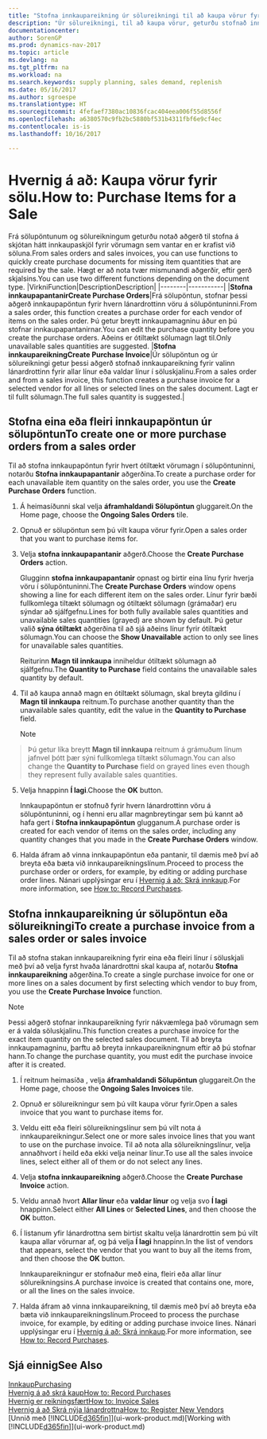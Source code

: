 ```yaml
---
title: "Stofna innkaupareikning úr sölureikningi til að kaupa vörur fyrir sölu"
description: "Úr sölureikningi, til að kaupa vörur, geturðu stofnað innkaupareikning fyrir lánardrottinn eða birgja."
documentationcenter: 
author: SorenGP
ms.prod: dynamics-nav-2017
ms.topic: article
ms.devlang: na
ms.tgt_pltfrm: na
ms.workload: na
ms.search.keywords: supply planning, sales demand, replenish
ms.date: 05/16/2017
ms.author: sgroespe
ms.translationtype: HT
ms.sourcegitcommit: 4fefaef7380ac10836fcac404eea006f55d8556f
ms.openlocfilehash: a6380570c9fb2bc5880bf531b4311fbf6e9cf4ec
ms.contentlocale: is-is
ms.lasthandoff: 10/16/2017

---
```

# <a name="how-to-purchase-items-for-a-sale"></a><span data-ttu-id="b04e9-103">Hvernig á að: Kaupa vörur fyrir sölu.</span><span class="sxs-lookup"><span data-stu-id="b04e9-103">How to: Purchase Items for a Sale</span></span>
<span data-ttu-id="b04e9-104">Frá sölupöntunum og sölureikningum geturðu notað aðgerð til stofna á skjótan hátt innkaupaskjöl fyrir vörumagn sem vantar en er krafist við söluna.</span><span class="sxs-lookup"><span data-stu-id="b04e9-104">From sales orders and sales invoices, you can use functions to quickly create purchase documents for missing item quantities that are required by the sale.</span></span> <span data-ttu-id="b04e9-105">Hægt er að nota tvær mismunandi aðgerðir, eftir gerð skjalsins.</span><span class="sxs-lookup"><span data-stu-id="b04e9-105">You can use two different functions depending on the document type.</span></span>
|<span data-ttu-id="b04e9-106">Virkni</span><span class="sxs-lookup"><span data-stu-id="b04e9-106">Function</span></span>|<span data-ttu-id="b04e9-107">Description</span><span class="sxs-lookup"><span data-stu-id="b04e9-107">Description</span></span>|
|--------|-----------|
|<span data-ttu-id="b04e9-108">**Stofna innkaupapantanir**</span><span class="sxs-lookup"><span data-stu-id="b04e9-108">**Create Purchase Orders**</span></span>|<span data-ttu-id="b04e9-109">Frá sölupöntun, stofnar þessi aðgerð innkaupapöntun fyrir hvern lánardrottinn vöru á sölupöntuninni.</span><span class="sxs-lookup"><span data-stu-id="b04e9-109">From a sales order, this function creates a purchase order for each vendor of items on the sales order.</span></span> <span data-ttu-id="b04e9-110">Þú getur breytt innkaupamagninu áður en þú stofnar innkaupapantanirnar.</span><span class="sxs-lookup"><span data-stu-id="b04e9-110">You can edit the purchase quantity before you create the purchase orders.</span></span> <span data-ttu-id="b04e9-111">Aðeins er ótiltækt sölumagn lagt til.</span><span class="sxs-lookup"><span data-stu-id="b04e9-111">Only unavailable sales quantities are suggested.</span></span>
|<span data-ttu-id="b04e9-112">**Stofna innkaupareikning**</span><span class="sxs-lookup"><span data-stu-id="b04e9-112">**Create Purchase Invoice**</span></span>|<span data-ttu-id="b04e9-113">Úr sölupöntun og úr sölureikningi getur þessi aðgerð stofnað innkaupareikning fyrir valinn lánardrottinn fyrir allar línur eða valdar línur í söluskjalinu.</span><span class="sxs-lookup"><span data-stu-id="b04e9-113">From a sales order and from a sales invoice, this function creates a purchase invoice for a selected vendor for all lines or selected lines on the sales document.</span></span> <span data-ttu-id="b04e9-114">Lagt er til fullt sölumagn.</span><span class="sxs-lookup"><span data-stu-id="b04e9-114">The full sales quantity is suggested.</span></span>|

## <a name="to-create-one-or-more-purchase-orders-from-a-sales-order"></a><span data-ttu-id="b04e9-115">Stofna eina eða fleiri innkaupapöntun úr sölupöntun</span><span class="sxs-lookup"><span data-stu-id="b04e9-115">To create one or more purchase orders from a sales order</span></span>
<span data-ttu-id="b04e9-116">Til að stofna innkaupapöntun fyrir hvert ótiltækt vörumagn í sölupöntuninni, notarðu **Stofna innkaupapantanir** aðgerðina.</span><span class="sxs-lookup"><span data-stu-id="b04e9-116">To create a purchase order for each unavailable item quantity on the sales order, you use the **Create Purchase Orders** function.</span></span>

1. <span data-ttu-id="b04e9-117">Á heimasíðunni skal velja **áframhaldandi Sölupöntun** gluggareit.</span><span class="sxs-lookup"><span data-stu-id="b04e9-117">On the Home page, choose the **Ongoing Sales Orders** tile.</span></span>
2. <span data-ttu-id="b04e9-118">Opnuð er sölupöntun sem þú vilt kaupa vörur fyrir.</span><span class="sxs-lookup"><span data-stu-id="b04e9-118">Open a sales order that you want to purchase items for.</span></span>
3. <span data-ttu-id="b04e9-119">Velja **stofna innkaupapantanir** aðgerð.</span><span class="sxs-lookup"><span data-stu-id="b04e9-119">Choose the **Create Purchase Orders** action.</span></span>

    <span data-ttu-id="b04e9-120">Glugginn **stofna innkaupapantanir** opnast og birtir eina línu fyrir hverja vöru í sölupöntuninni.</span><span class="sxs-lookup"><span data-stu-id="b04e9-120">The **Create Purchase Orders** window opens showing a line for each different item on the sales order.</span></span> <span data-ttu-id="b04e9-121">Línur fyrir bæði fullkomlega tiltækt sölumagn og ótiltækt sölumagn (grámaðar) eru sýndar að sjálfgefnu.</span><span class="sxs-lookup"><span data-stu-id="b04e9-121">Lines for both fully available sales quantities and unavailable sales quantities (grayed) are shown by default.</span></span> <span data-ttu-id="b04e9-122">Þú getur valið **sýna ótiltækt** aðgerðina til að sjá aðeins línur fyrir ótiltækt sölumagn.</span><span class="sxs-lookup"><span data-stu-id="b04e9-122">You can choose the **Show Unavailable** action to only see lines for unavailable sales quantities.</span></span>

    <span data-ttu-id="b04e9-123">Reiturinn **Magn til innkaupa** inniheldur ótiltækt sölumagn að sjálfgefnu.</span><span class="sxs-lookup"><span data-stu-id="b04e9-123">The **Quantity to Purchase** field contains the unavailable sales quantity by default.</span></span>
4. <span data-ttu-id="b04e9-124">Til að kaupa annað magn en ótiltækt sölumagn, skal breyta gildinu í **Magn til innkaupa** reitnum.</span><span class="sxs-lookup"><span data-stu-id="b04e9-124">To purchase another quantity than the unavailable sales quantity, edit the value in the **Quantity to Purchase** field.</span></span>

    > [!NOTE]  
>   <span data-ttu-id="b04e9-125">Þú getur líka breytt **Magn til innkaupa** reitnum á grámuðum línum jafnvel þótt þær sýni fullkomlega tiltækt sölumagn.</span><span class="sxs-lookup"><span data-stu-id="b04e9-125">You can also change the **Quantity to Purchase** field on grayed lines even though they represent fully available sales quantities.</span></span>
5. <span data-ttu-id="b04e9-126">Velja hnappinn **Í lagi**.</span><span class="sxs-lookup"><span data-stu-id="b04e9-126">Choose the **OK** button.</span></span>

    <span data-ttu-id="b04e9-127">Innkaupapöntun er stofnuð fyrir hvern lánardrottinn vöru á sölupöntuninni, og í henni eru allar magnbreytingar sem þú kannt að hafa gert í **Stofna innkaupapöntun** glugganum.</span><span class="sxs-lookup"><span data-stu-id="b04e9-127">A purchase order is created for each vendor of items on the sales order, including any quantity changes that you made in the **Create Purchase Orders** window.</span></span>
7. <span data-ttu-id="b04e9-128">Halda áfram að vinna innkaupapöntun eða pantanir, til dæmis með því að breyta eða bæta við innkaupareikningslínum.</span><span class="sxs-lookup"><span data-stu-id="b04e9-128">Proceed to process the purchase order or orders, for example, by editing or adding purchase order lines.</span></span> <span data-ttu-id="b04e9-129">Nánari upplýsingar eru í [Hvernig á að: Skrá innkaup](purchasing-how-record-purchases.md).</span><span class="sxs-lookup"><span data-stu-id="b04e9-129">For more information, see [How to: Record Purchases](purchasing-how-record-purchases.md).</span></span>


## <a name="to-create-a-purchase-invoice-from-a-sales-order-or-sales-invoice"></a><span data-ttu-id="b04e9-130">Stofna innkaupareikning úr sölupöntun eða sölureikningi</span><span class="sxs-lookup"><span data-stu-id="b04e9-130">To create a purchase invoice from a sales order or sales invoice</span></span>
<span data-ttu-id="b04e9-131">Til að stofna stakan innkaupareikning fyrir eina eða fleiri línur í söluskjali með því að velja fyrst hvaða lánardrottni skal kaupa af, notarðu **Stofna innkaupareikning** aðgerðina.</span><span class="sxs-lookup"><span data-stu-id="b04e9-131">To create a single purchase invoice for one or more lines on a sales document by first selecting which vendor to buy from, you use the **Create Purchase Invoice** function.</span></span>

> [!NOTE]  
>   <span data-ttu-id="b04e9-132">Þessi aðgerð stofnar innkaupareikning fyrir nákvæmlega það vörumagn sem er á valda söluskjalinu.</span><span class="sxs-lookup"><span data-stu-id="b04e9-132">This function creates a purchase invoice for the exact item quantity on the selected sales document.</span></span> <span data-ttu-id="b04e9-133">Til að breyta innkaupamagninu, þarftu að breyta innkaupareikningnum eftir að þú stofnar hann.</span><span class="sxs-lookup"><span data-stu-id="b04e9-133">To change the purchase quantity, you must edit the purchase invoice after it is created.</span></span>  

1. <span data-ttu-id="b04e9-134">Í reitnum heimasíða , velja **áframhaldandi Sölupöntun** gluggareit.</span><span class="sxs-lookup"><span data-stu-id="b04e9-134">On the Home page, choose the **Ongoing Sales Invoices** tile.</span></span>
2. <span data-ttu-id="b04e9-135">Opnuð er sölureikningur sem þú vilt kaupa vörur fyrir.</span><span class="sxs-lookup"><span data-stu-id="b04e9-135">Open a sales invoice that you want to purchase items for.</span></span>
3. <span data-ttu-id="b04e9-136">Veldu eitt eða fleiri sölureikningslínur sem þú vilt nota á innkaupareikningur.</span><span class="sxs-lookup"><span data-stu-id="b04e9-136">Select one or more sales invoice lines that you want to use on the purchase invoice.</span></span> <span data-ttu-id="b04e9-137">Til að nota alla sölureikningslínur, velja annaðhvort í heild eða ekki velja neinar línur.</span><span class="sxs-lookup"><span data-stu-id="b04e9-137">To use all the sales invoice lines, select either all of them or do not select any lines.</span></span>
4. <span data-ttu-id="b04e9-138">Velja **stofna innkaupareikning** aðgerð.</span><span class="sxs-lookup"><span data-stu-id="b04e9-138">Choose the **Create Purchase Invoice** action.</span></span>
5. <span data-ttu-id="b04e9-139">Veldu annað hvort **Allar línur** eða  **valdar línur** og velja svo **Í lagi** hnappinn.</span><span class="sxs-lookup"><span data-stu-id="b04e9-139">Select either **All Lines** or **Selected Lines**, and then choose the **OK** button.</span></span>  
6. <span data-ttu-id="b04e9-140">Í listanum yfir lánardrottna sem birtist skaltu velja lánardrottin sem þú vilt kaupa allar vörurnar af, og þá velja **Í lagi** hnappinn.</span><span class="sxs-lookup"><span data-stu-id="b04e9-140">In the list of vendors that appears, select the vendor that you want to buy all the items from, and then choose the **OK** button.</span></span>

    <span data-ttu-id="b04e9-141">Innkaupareikningur er stofnaður með eina, fleiri eða allar línur sölureikningsins.</span><span class="sxs-lookup"><span data-stu-id="b04e9-141">A purchase invoice is created that contains one, more, or all the lines on the sales invoice.</span></span>
7. <span data-ttu-id="b04e9-142">Halda áfram að vinna innkaupareikning, til dæmis með því að breyta eða bæta við innkaupareikningslínum.</span><span class="sxs-lookup"><span data-stu-id="b04e9-142">Proceed to process the purchase invoice, for example, by editing or adding purchase invoice lines.</span></span> <span data-ttu-id="b04e9-143">Nánari upplýsingar eru í [Hvernig á að: Skrá innkaup](purchasing-how-record-purchases.md).</span><span class="sxs-lookup"><span data-stu-id="b04e9-143">For more information, see [How to: Record Purchases](purchasing-how-record-purchases.md).</span></span>

## <a name="see-also"></a><span data-ttu-id="b04e9-144">Sjá einnig</span><span class="sxs-lookup"><span data-stu-id="b04e9-144">See Also</span></span>
[<span data-ttu-id="b04e9-145">Innkaup</span><span class="sxs-lookup"><span data-stu-id="b04e9-145">Purchasing</span></span>](purchasing-manage-purchasing.md)  
[<span data-ttu-id="b04e9-146">Hvernig á að skrá kaup</span><span class="sxs-lookup"><span data-stu-id="b04e9-146">How to: Record Purchases</span></span>](purchasing-how-record-purchases.md)  
[<span data-ttu-id="b04e9-147">Hvernig er reikningsfært</span><span class="sxs-lookup"><span data-stu-id="b04e9-147">How to: Invoice Sales</span></span>](sales-how-invoice-sales.md)  
[<span data-ttu-id="b04e9-148">Hvernig á að Skrá nýja lánardrottna</span><span class="sxs-lookup"><span data-stu-id="b04e9-148">How to: Register New Vendors</span></span>](purchasing-how-register-new-vendors.md)  
<span data-ttu-id="b04e9-149">[Unnið með [!INCLUDE[d365fin](includes/d365fin_md.md)]](ui-work-product.md)</span><span class="sxs-lookup"><span data-stu-id="b04e9-149">[Working with [!INCLUDE[d365fin](includes/d365fin_md.md)]](ui-work-product.md)</span></span>

